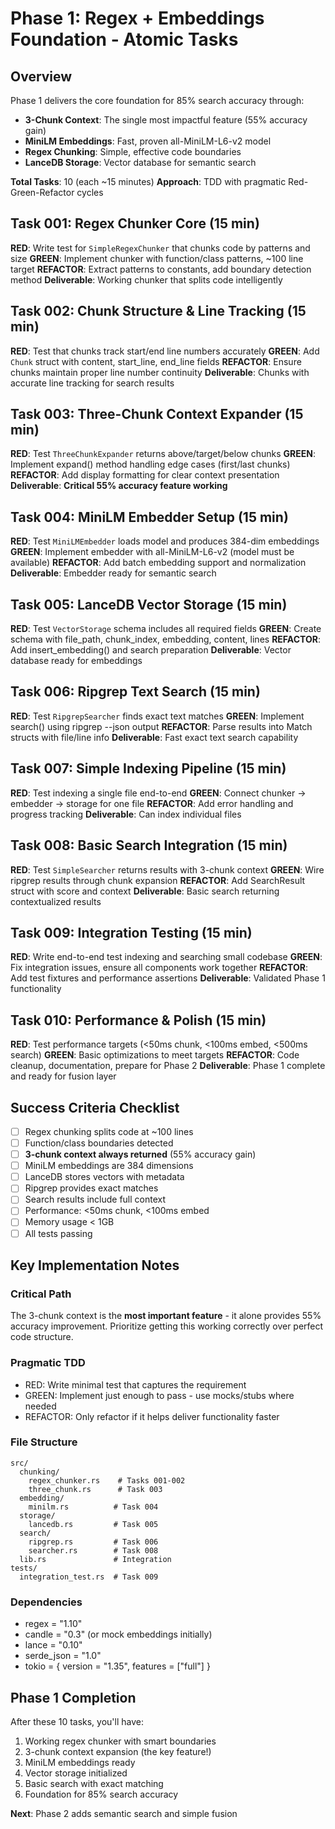 # Phase 1: Regex + Embeddings Foundation - Atomic Tasks

## Overview
Phase 1 delivers the core foundation for 85% search accuracy through:
- **3-Chunk Context**: The single most impactful feature (55% accuracy gain)
- **MiniLM Embeddings**: Fast, proven all-MiniLM-L6-v2 model
- **Regex Chunking**: Simple, effective code boundaries
- **LanceDB Storage**: Vector database for semantic search

**Total Tasks**: 10 (each ~15 minutes)
**Approach**: TDD with pragmatic Red-Green-Refactor cycles

## Task 001: Regex Chunker Core (15 min)
**RED**: Write test for `SimpleRegexChunker` that chunks code by patterns and size
**GREEN**: Implement chunker with function/class patterns, ~100 line target
**REFACTOR**: Extract patterns to constants, add boundary detection method
**Deliverable**: Working chunker that splits code intelligently

## Task 002: Chunk Structure & Line Tracking (15 min)
**RED**: Test that chunks track start/end line numbers accurately
**GREEN**: Add `Chunk` struct with content, start_line, end_line fields
**REFACTOR**: Ensure chunks maintain proper line number continuity
**Deliverable**: Chunks with accurate line tracking for search results

## Task 003: Three-Chunk Context Expander (15 min)
**RED**: Test `ThreeChunkExpander` returns above/target/below chunks
**GREEN**: Implement expand() method handling edge cases (first/last chunks)
**REFACTOR**: Add display formatting for clear context presentation
**Deliverable**: **Critical 55% accuracy feature working**

## Task 004: MiniLM Embedder Setup (15 min)
**RED**: Test `MiniLMEmbedder` loads model and produces 384-dim embeddings
**GREEN**: Implement embedder with all-MiniLM-L6-v2 (model must be available)
**REFACTOR**: Add batch embedding support and normalization
**Deliverable**: Embedder ready for semantic search

## Task 005: LanceDB Vector Storage (15 min)
**RED**: Test `VectorStorage` schema includes all required fields
**GREEN**: Create schema with file_path, chunk_index, embedding, content, lines
**REFACTOR**: Add insert_embedding() and search preparation
**Deliverable**: Vector database ready for embeddings

## Task 006: Ripgrep Text Search (15 min)
**RED**: Test `RipgrepSearcher` finds exact text matches
**GREEN**: Implement search() using ripgrep --json output
**REFACTOR**: Parse results into Match structs with file/line info
**Deliverable**: Fast exact text search capability

## Task 007: Simple Indexing Pipeline (15 min)
**RED**: Test indexing a single file end-to-end
**GREEN**: Connect chunker → embedder → storage for one file
**REFACTOR**: Add error handling and progress tracking
**Deliverable**: Can index individual files

## Task 008: Basic Search Integration (15 min)
**RED**: Test `SimpleSearcher` returns results with 3-chunk context
**GREEN**: Wire ripgrep results through chunk expansion
**REFACTOR**: Add SearchResult struct with score and context
**Deliverable**: Basic search returning contextualized results

## Task 009: Integration Testing (15 min)
**RED**: Write end-to-end test indexing and searching small codebase
**GREEN**: Fix integration issues, ensure all components work together
**REFACTOR**: Add test fixtures and performance assertions
**Deliverable**: Validated Phase 1 functionality

## Task 010: Performance & Polish (15 min)
**RED**: Test performance targets (<50ms chunk, <100ms embed, <500ms search)
**GREEN**: Basic optimizations to meet targets
**REFACTOR**: Code cleanup, documentation, prepare for Phase 2
**Deliverable**: Phase 1 complete and ready for fusion layer

## Success Criteria Checklist
- [ ] Regex chunking splits code at ~100 lines
- [ ] Function/class boundaries detected
- [ ] **3-chunk context always returned** (55% accuracy gain)
- [ ] MiniLM embeddings are 384 dimensions
- [ ] LanceDB stores vectors with metadata
- [ ] Ripgrep provides exact matches
- [ ] Search results include full context
- [ ] Performance: <50ms chunk, <100ms embed
- [ ] Memory usage < 1GB
- [ ] All tests passing

## Key Implementation Notes

### Critical Path
The 3-chunk context is the **most important feature** - it alone provides 55% accuracy improvement. Prioritize getting this working correctly over perfect code structure.

### Pragmatic TDD
- RED: Write minimal test that captures the requirement
- GREEN: Implement just enough to pass - use mocks/stubs where needed
- REFACTOR: Only refactor if it helps deliver functionality faster

### File Structure
```
src/
  chunking/
    regex_chunker.rs    # Tasks 001-002
    three_chunk.rs      # Task 003
  embedding/
    minilm.rs          # Task 004
  storage/
    lancedb.rs         # Task 005
  search/
    ripgrep.rs         # Task 006
    searcher.rs        # Task 008
  lib.rs               # Integration
tests/
  integration_test.rs  # Task 009
```

### Dependencies
- regex = "1.10"
- candle = "0.3" (or mock embeddings initially)
- lance = "0.10"
- serde_json = "1.0"
- tokio = { version = "1.35", features = ["full"] }

## Phase 1 Completion
After these 10 tasks, you'll have:
1. Working regex chunker with smart boundaries
2. 3-chunk context expansion (the key feature!)
3. MiniLM embeddings ready
4. Vector storage initialized
5. Basic search with exact matching
6. Foundation for 85% search accuracy

**Next**: Phase 2 adds semantic search and simple fusion